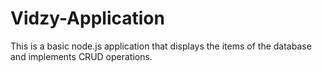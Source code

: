 # Vidzy-Application
This is a basic node.js application that displays the items of the database and implements CRUD operations.
